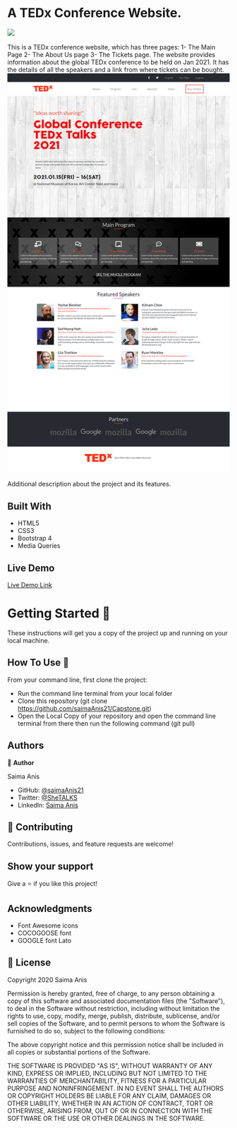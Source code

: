 # A TEDx Conference Website.
![](https://img.shields.io/badge/Microverse-blueviolet)

This is a TEDx conference website, which has three pages: 1- The Main Page 2- The About Us page 3- The Tickets page. The website provides information about the global TEDx conference to be held on Jan 2021. It has the details of all the speakers and a link from where tickets can be bought.
![screenshot](images/screenshot-tedx.png)

Additional description about the project and its features.

## Built With

- HTML5
- CSS3
- Bootstrap 4
- Media Queries

## Live Demo

[Live Demo Link](https://saimaanis21.github.io/Capstone/index.html)

# Getting Started 🚀

These instructions will get you a copy of the project up and running on your local machine.

## How To Use 🔧

From your command line, first clone the project:

- Run the command line terminal from your local folder
- Clone this repository (git clone https://github.com/saimaAnis21/Capstone.git)
- Open the Local Copy of your repository and open the command line terminal from there then run the   following command (git pull)


## Authors

👤 **Author**

Saima Anis

- GitHub: [@saimaAnis21](https://github.com/saimaAnis21)
- Twitter: [@SheTALKS](https://twitter.com/SheTALKS6)
- LinkedIn: [Saima Anis](https://www.linkedin.com/in/saima-anis-3a07921b2/)

## 🤝 Contributing

Contributions, issues, and feature requests are welcome!

## Show your support

Give a ⭐️ if you like this project!

## Acknowledgments

- Font Awesome icons
- COCOGOOSE font
- GOOGLE font Lato

## 📝 License

Copyright 2020 Saima Anis

Permission is hereby granted, free of charge, to any person obtaining a copy of this software and associated documentation files (the "Software"), to deal in the Software without restriction, including without limitation the rights to use, copy, modify, merge, publish, distribute, sublicense, and/or sell copies of the Software, and to permit persons to whom the Software is furnished to do so, subject to the following conditions:

The above copyright notice and this permission notice shall be included in all copies or substantial portions of the Software.

THE SOFTWARE IS PROVIDED "AS IS", WITHOUT WARRANTY OF ANY KIND, EXPRESS OR IMPLIED, INCLUDING BUT NOT LIMITED TO THE WARRANTIES OF MERCHANTABILITY, FITNESS FOR A PARTICULAR PURPOSE AND NONINFRINGEMENT. IN NO EVENT SHALL THE AUTHORS OR COPYRIGHT HOLDERS BE LIABLE FOR ANY CLAIM, DAMAGES OR OTHER LIABILITY, WHETHER IN AN ACTION OF CONTRACT, TORT OR OTHERWISE, ARISING FROM, OUT OF OR IN CONNECTION WITH THE SOFTWARE OR THE USE OR OTHER DEALINGS IN THE SOFTWARE.
